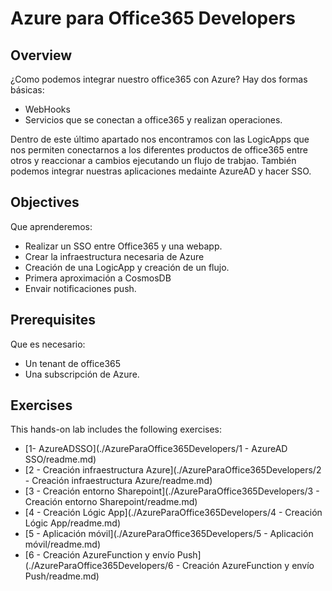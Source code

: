 # Azure para Office365 Developers

## Overview
¿Como podemos integrar nuestro office365 con Azure? Hay dos formas básicas:
- WebHooks
- Servicios que se conectan a office365 y realizan operaciones.

Dentro de este último apartado nos encontramos con las LogicApps que nos permiten conectarnos a los diferentes productos de office365 entre otros y reaccionar a cambios ejecutando un flujo de trabjao.
También podemos integrar nuestras aplicaciones medainte AzureAD y hacer SSO.

## Objectives

Que aprenderemos:
- Realizar un SSO entre Office365 y una webapp.
- Crear la infraestructura necesaria de Azure
- Creación de una LogicApp y creación de un flujo.
- Primera aproximación a CosmosDB
- Envair notificaciones push.

## Prerequisites
Que es necesario:
- Un tenant de office365
- Una subscripción de Azure.

## Exercises

This hands-on lab includes the following exercises:
- [1- AzureADSSO](./AzureParaOffice365Developers/1 - AzureAD SSO/readme.md)  
- [2 - Creación infraestructura Azure](./AzureParaOffice365Developers/2 - Creación infraestructura Azure/readme.md)
- [3 - Creación entorno Sharepoint](./AzureParaOffice365Developers/3 - Creación entorno Sharepoint/readme.md)
- [4 - Creación Lógic App](./AzureParaOffice365Developers/4 - Creación Lógic App/readme.md)
- [5 - Aplicación móvil](./AzureParaOffice365Developers/5 - Aplicación móvil/readme.md)
- [6 - Creación AzureFunction y envío Push](./AzureParaOffice365Developers/6 - Creación AzureFunction y envío Push/readme.md)
